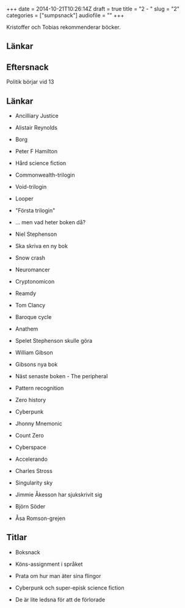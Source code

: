 +++
date = 2014-10-21T10:26:14Z
draft = true
title = "2 - "
slug = "2"
categories = ["sumpsnack"]
audiofile = ""
+++

Kristoffer och Tobias rekommenderar böcker.

## Länkar ##
## Eftersnack ##
Politik börjar vid 13

## Länkar ##
* Ancilliary Justice
* Alistair Reynolds
* Borg
* Peter F Hamilton
* Hård science fiction
* Commonwealth-trilogin
* Void-trilogin
* Looper
* "Första trilogin"
* … men vad heter boken då?
* Niel Stephenson
* Ska skriva en ny bok
* Snow crash
* Neuromancer
* Cryptonomicon
* Reamdy
* Tom Clancy
* Baroque cycle
* Anathem
* Spelet Stephenson skulle göra
* William Gibson
* Gibsons nya bok
* Näst senaste boken - The peripheral
* Pattern recognition
* Zero history
* Cyberpunk
* Jhonny Mnemonic
* Count Zero
* Cyberspace
* Accelerando
* Charles Stross
* Singularity sky

* Jimmie Åkesson har sjukskrivit sig
* Björn Söder
* Åsa Romson-grejen

## Titlar ##
* Boksnack
* Köns-assignment i språket
* Prata om hur man äter sina flingor
* Cyberpunk och super-episk science fiction

* De är lite ledsna för att de förlorade